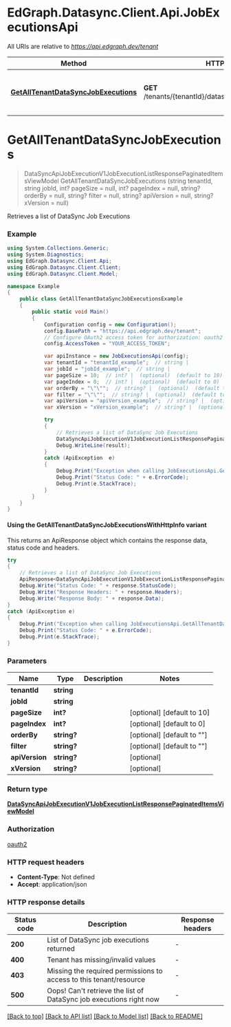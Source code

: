 # EdGraph.Datasync.Client.Api.JobExecutionsApi

All URIs are relative to *https://api.edgraph.dev/tenant*

| Method | HTTP request | Description |
|--------|--------------|-------------|
| [**GetAllTenantDataSyncJobExecutions**](JobExecutionsApi.md#getalltenantdatasyncjobexecutions) | **GET** /tenants/{tenantId}/datasync/jobs/{jobId}/executions | Retrieves a list of DataSync Job Executions |

<a id="getalltenantdatasyncjobexecutions"></a>
# **GetAllTenantDataSyncJobExecutions**
> DataSyncApiJobExecutionV1JobExecutionListResponsePaginatedItemsViewModel GetAllTenantDataSyncJobExecutions (string tenantId, string jobId, int? pageSize = null, int? pageIndex = null, string? orderBy = null, string? filter = null, string? apiVersion = null, string? xVersion = null)

Retrieves a list of DataSync Job Executions

### Example
```csharp
using System.Collections.Generic;
using System.Diagnostics;
using EdGraph.Datasync.Client.Api;
using EdGraph.Datasync.Client.Client;
using EdGraph.Datasync.Client.Model;

namespace Example
{
    public class GetAllTenantDataSyncJobExecutionsExample
    {
        public static void Main()
        {
            Configuration config = new Configuration();
            config.BasePath = "https://api.edgraph.dev/tenant";
            // Configure OAuth2 access token for authorization: oauth2
            config.AccessToken = "YOUR_ACCESS_TOKEN";

            var apiInstance = new JobExecutionsApi(config);
            var tenantId = "tenantId_example";  // string | 
            var jobId = "jobId_example";  // string | 
            var pageSize = 10;  // int? |  (optional)  (default to 10)
            var pageIndex = 0;  // int? |  (optional)  (default to 0)
            var orderBy = "\"\"";  // string? |  (optional)  (default to "")
            var filter = "\"\"";  // string? |  (optional)  (default to "")
            var apiVersion = "apiVersion_example";  // string? |  (optional) 
            var xVersion = "xVersion_example";  // string? |  (optional) 

            try
            {
                // Retrieves a list of DataSync Job Executions
                DataSyncApiJobExecutionV1JobExecutionListResponsePaginatedItemsViewModel result = apiInstance.GetAllTenantDataSyncJobExecutions(tenantId, jobId, pageSize, pageIndex, orderBy, filter, apiVersion, xVersion);
                Debug.WriteLine(result);
            }
            catch (ApiException  e)
            {
                Debug.Print("Exception when calling JobExecutionsApi.GetAllTenantDataSyncJobExecutions: " + e.Message);
                Debug.Print("Status Code: " + e.ErrorCode);
                Debug.Print(e.StackTrace);
            }
        }
    }
}
```

#### Using the GetAllTenantDataSyncJobExecutionsWithHttpInfo variant
This returns an ApiResponse object which contains the response data, status code and headers.

```csharp
try
{
    // Retrieves a list of DataSync Job Executions
    ApiResponse<DataSyncApiJobExecutionV1JobExecutionListResponsePaginatedItemsViewModel> response = apiInstance.GetAllTenantDataSyncJobExecutionsWithHttpInfo(tenantId, jobId, pageSize, pageIndex, orderBy, filter, apiVersion, xVersion);
    Debug.Write("Status Code: " + response.StatusCode);
    Debug.Write("Response Headers: " + response.Headers);
    Debug.Write("Response Body: " + response.Data);
}
catch (ApiException e)
{
    Debug.Print("Exception when calling JobExecutionsApi.GetAllTenantDataSyncJobExecutionsWithHttpInfo: " + e.Message);
    Debug.Print("Status Code: " + e.ErrorCode);
    Debug.Print(e.StackTrace);
}
```

### Parameters

| Name | Type | Description | Notes |
|------|------|-------------|-------|
| **tenantId** | **string** |  |  |
| **jobId** | **string** |  |  |
| **pageSize** | **int?** |  | [optional] [default to 10] |
| **pageIndex** | **int?** |  | [optional] [default to 0] |
| **orderBy** | **string?** |  | [optional] [default to &quot;&quot;] |
| **filter** | **string?** |  | [optional] [default to &quot;&quot;] |
| **apiVersion** | **string?** |  | [optional]  |
| **xVersion** | **string?** |  | [optional]  |

### Return type

[**DataSyncApiJobExecutionV1JobExecutionListResponsePaginatedItemsViewModel**](DataSyncApiJobExecutionV1JobExecutionListResponsePaginatedItemsViewModel.md)

### Authorization

[oauth2](../README.md#oauth2)

### HTTP request headers

 - **Content-Type**: Not defined
 - **Accept**: application/json


### HTTP response details
| Status code | Description | Response headers |
|-------------|-------------|------------------|
| **200** | List of DataSync job executions returned |  -  |
| **400** | Tenant has missing/invalid values |  -  |
| **403** | Missing the required permissions to access to this tenant/resource |  -  |
| **500** | Oops! Can&#39;t retrieve the list of DataSync job executions right now |  -  |

[[Back to top]](#) [[Back to API list]](../README.md#documentation-for-api-endpoints) [[Back to Model list]](../README.md#documentation-for-models) [[Back to README]](../README.md)

